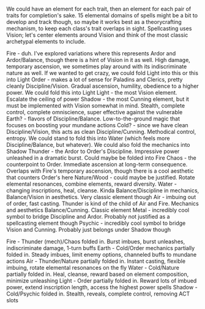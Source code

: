 We could have an element for each trait, then an element for each pair of traits for completion's sake. 15 elemental domains of spells might be a bit to develop and track though, so maybe it works best as a theorycrafting mechanism, to keep each class's trait overlaps in sight. Spellcasting uses Vision; let's center elements around Vision and think of the most classic archetypal elements to include.

Fire - duh. I've explored variations where this represents Ardor and Ardor/Balance, though there is a hint of Vision in it as well. High damage, temporary ascension, we sometimes play around with its indiscriminate nature as well. If we wanted to get crazy, we could fold Light into this or this into Light
Order - makes a lot of sense for Paladins and Clerics, pretty cleanly Discipline/Vision. Gradual ascension, humility, obedience to a higher power. We could fold this into Light
Light - the most Vision element. Escalate the ceiling of power
Shadow - the most Cunning element, but it must be implemented with Vision somewhat in mind. Stealth, complete control, complete omniscience, super effective against the vulnerable
Earth? - flavors of Discipline/Balance. Low-to-the-ground magic that focuses on boosting your mundane actions
Cold? - since we have clean Discipline/Vision, this acts as clean Discipline/Cunning. Methodical control, entropy. We could stand to fold this into Water (which feels more Discipline/Balance, but whatever). We could also fold the mechanics into Shadow
Thunder - the Ardor to Order's Discipline. Impressive power unleashed in a dramatic burst. Could maybe be folded into Fire
Chaos - the counterpoint to Order. Immediate ascension at long-term consequence. Overlaps with Fire's temporary ascension, though there is a cool aesthetic that counters Order's here
Nature/Wood - could maybe be justified. Rotate elemental resonances, combine elements, reward diversity.
Water - changing inscriptions, heal, cleanse. Kinda Balance/Discipline in mechanics, Balance/Vision in aesthetics. Very classic element though
Air - imbuing out of order, fast casting. Thunder is kind of the child of Air and Fire. Mechanics and aesthetics Balance/Cunning. Classic element
Metal - incredibly cool symbol to bridge Discipline and Ardor. Probably not justified as a spellcasting element though
Psychic - incredibly cool symbol to bridge Vision and Cunning. Probably just belongs under Shadow though

Fire - Thunder (mech)/Chaos folded in. Burst imbues, burst unleashes, indiscriminate damage, 1-turn buffs
Earth - Cold/Order mechanics partially folded in. Steady imbues, limit enemy options, channeled buffs to mundane actions
Air - Thunder/Nature partially folded in. Instant casting, flexible imbuing, rotate elemental resonances on the fly
Water - Cold/Nature partially folded in. Heal, cleanse, reward based on element composition, minimize unleashing
Light - Order partially folded in. Reward lots of imbued power, extend inscription length, access the highest power spells
Shadow - Cold/Psychic folded in. Stealth, reveals, complete control, removing ACT slots